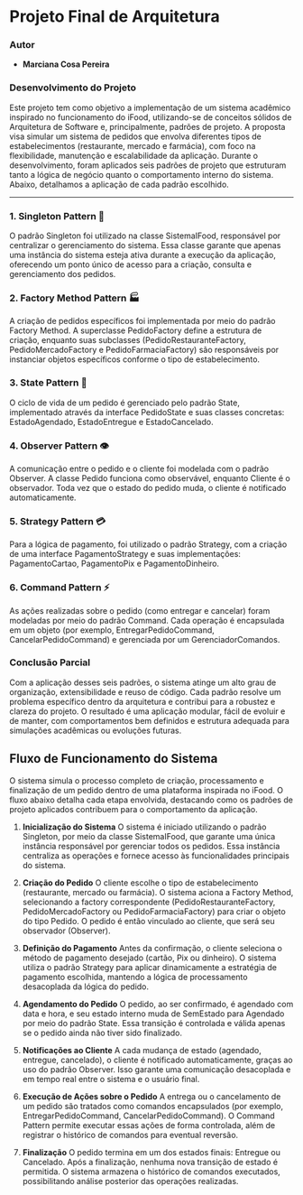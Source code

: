 # Projeto Final de Arquitetura

### Autor

- **Marciana Cosa Pereira**

### Desenvolvimento do Projeto

Este projeto tem como objetivo a implementação de um sistema acadêmico inspirado no funcionamento do iFood, utilizando-se de conceitos sólidos de Arquitetura de Software e, principalmente, padrões de projeto. A proposta visa simular um sistema de pedidos que envolva diferentes tipos de estabelecimentos (restaurante, mercado e farmácia), com foco na flexibilidade, manutenção e escalabilidade da aplicação.
Durante o desenvolvimento, foram aplicados seis padrões de projeto que estruturam tanto a lógica de negócio quanto o comportamento interno do sistema. Abaixo, detalhamos a aplicação de cada padrão escolhido.

---

### 1. Singleton Pattern 🏢
O padrão Singleton foi utilizado na classe SistemaIFood, responsável por centralizar o gerenciamento do sistema. Essa classe garante que apenas uma instância do sistema esteja ativa durante a execução da aplicação, oferecendo um ponto único de acesso para a criação, consulta e gerenciamento dos pedidos.


### 2. Factory Method Pattern 🏭
A criação de pedidos específicos foi implementada por meio do padrão Factory Method. A superclasse PedidoFactory define a estrutura de criação, enquanto suas subclasses (PedidoRestauranteFactory, PedidoMercadoFactory e PedidoFarmaciaFactory) são responsáveis por instanciar objetos específicos conforme o tipo de estabelecimento.


### 3. State Pattern 🔄
O ciclo de vida de um pedido é gerenciado pelo padrão State, implementado através da interface PedidoState e suas classes concretas: EstadoAgendado, EstadoEntregue e EstadoCancelado.


### 4. Observer Pattern 👁️
A comunicação entre o pedido e o cliente foi modelada com o padrão Observer. A classe Pedido funciona como observável, enquanto Cliente é o observador. Toda vez que o estado do pedido muda, o cliente é notificado automaticamente.


### 5. Strategy Pattern 💳
Para a lógica de pagamento, foi utilizado o padrão Strategy, com a criação de uma interface PagamentoStrategy e suas implementações: PagamentoCartao, PagamentoPix e PagamentoDinheiro.


### 6. Command Pattern ⚡
As ações realizadas sobre o pedido (como entregar e cancelar) foram modeladas por meio do padrão Command. Cada operação é encapsulada em um objeto (por exemplo, EntregarPedidoCommand, CancelarPedidoCommand) e gerenciada por um GerenciadorComandos.


### Conclusão Parcial
Com a aplicação desses seis padrões, o sistema atinge um alto grau de organização, extensibilidade e reuso de código. Cada padrão resolve um problema específico dentro da arquitetura e contribui para a robustez e clareza do projeto. O resultado é uma aplicação modular, fácil de evoluir e de manter, com comportamentos bem definidos e estrutura adequada para simulações acadêmicas ou evoluções futuras.


## Fluxo de Funcionamento do Sistema


O sistema simula o processo completo de criação, processamento e finalização de um pedido dentro de uma plataforma inspirada no iFood. O fluxo abaixo detalha cada etapa envolvida, destacando como os padrões de projeto aplicados contribuem para o comportamento da aplicação.

1. **Inicialização do Sistema**
    O sistema é iniciado utilizando o padrão Singleton, por meio da classe SistemaIFood, que garante uma única instância responsável por gerenciar todos os pedidos.
    Essa instância centraliza as operações e fornece acesso às funcionalidades principais do sistema.

2. **Criação do Pedido**
   O cliente escolhe o tipo de estabelecimento (restaurante, mercado ou farmácia).
   O sistema aciona a Factory Method, selecionando a factory correspondente (PedidoRestauranteFactory, PedidoMercadoFactory ou PedidoFarmaciaFactory) para criar o objeto do tipo Pedido.
   O pedido é então vinculado ao cliente, que será seu observador (Observer).

3. **Definição do Pagamento**
   Antes da confirmação, o cliente seleciona o método de pagamento desejado (cartão, Pix ou dinheiro).
   O sistema utiliza o padrão Strategy para aplicar dinamicamente a estratégia de pagamento escolhida, mantendo a lógica de processamento desacoplada da lógica do pedido.

4. **Agendamento do Pedido**
  O pedido, ao ser confirmado, é agendado com data e hora, e seu estado interno muda de SemEstado para Agendado por meio do padrão State.
  Essa transição é controlada e válida apenas se o pedido ainda não tiver sido finalizado.

5. **Notificações ao Cliente**
  A cada mudança de estado (agendado, entregue, cancelado), o cliente é notificado automaticamente, graças ao uso do padrão Observer.
  Isso garante uma comunicação desacoplada e em tempo real entre o sistema e o usuário final.

6. **Execução de Ações sobre o Pedido**
 A entrega ou o cancelamento de um pedido são tratados como comandos encapsulados (por exemplo, EntregarPedidoCommand, CancelarPedidoCommand).
 O Command Pattern permite executar essas ações de forma controlada, além de registrar o histórico de comandos para eventual reversão.

7. **Finalização**
 O pedido termina em um dos estados finais: Entregue ou Cancelado.
Após a finalização, nenhuma nova transição de estado é permitida.
O sistema armazena o histórico de comandos executados, possibilitando análise posterior das operações realizadas.


